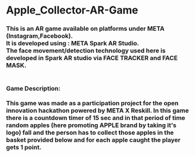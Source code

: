 # Apple_Collector-AR-Game




<h3>This is an AR game available on platforms under META (Instagram,Facebook).
<br>
It is developed using : META Spark AR Studio.
<br>
The face movement/detection technology used here is developed in Spark AR studio via FACE TRACKER and FACE MASK.
<br>

<br>
<h3>Game Description: 
<br>
<br>
This game was made as a participation project for the open innovation hackathon powered by META X Reskill. In this game there is a countdown timer of 15 sec and in that period of time random apples (here promoting APPLE brand by taking it's logo) fall and the person has to collect those apples in the basket provided below and for each apple caught the player gets 1 point. 
